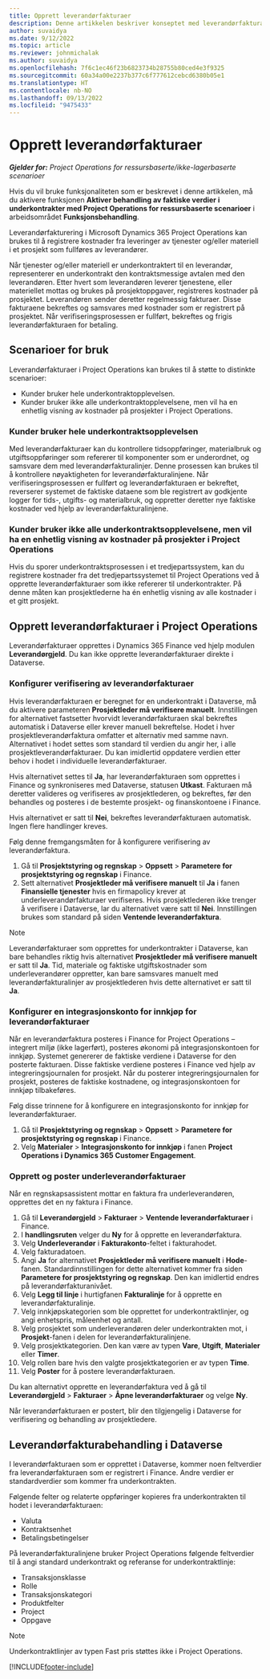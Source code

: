 ```yaml
---
title: Opprett leverandørfakturaer
description: Denne artikkelen beskriver konseptet med leverandørfakturaer og forklarer hvordan du oppretter dem i Microsoft Dynamics 365 Project Operations.
author: suvaidya
ms.date: 9/12/2022
ms.topic: article
ms.reviewer: johnmichalak
ms.author: suvaidya
ms.openlocfilehash: 7f6c1ec46f23b6823734b28755b80ced4e3f9325
ms.sourcegitcommit: 60a34a00e2237b377c6f777612cebcd6380b05e1
ms.translationtype: HT
ms.contentlocale: nb-NO
ms.lasthandoff: 09/13/2022
ms.locfileid: "9475433"
---
```

# <a name="create-vendor-invoices"></a>Opprett leverandørfakturaer

_**Gjelder for:** Project Operations for ressursbaserte/ikke-lagerbaserte scenarioer_

Hvis du vil bruke funksjonaliteten som er beskrevet i denne artikkelen, må du aktivere funksjonen **Aktiver behandling av faktiske verdier i underkontrakter med Project Operations for ressursbaserte scenarioer** i arbeidsområdet **Funksjonsbehandling**.

Leverandørfakturering i Microsoft Dynamics 365 Project Operations kan brukes til å registrere kostnader fra leveringer av tjenester og/eller materiell i et prosjekt som fullføres av leverandører.

Når tjenester og/eller materiell er underkontraktert til en leverandør, representerer en underkontrakt den kontraktsmessige avtalen med den leverandøren. Etter hvert som leverandøren leverer tjenestene, eller materiellet mottas og brukes på prosjektoppgaver, registreres kostnader på prosjektet. Leverandøren sender deretter regelmessig fakturaer. Disse fakturaene bekreftes og samsvares med kostnader som er registrert på prosjektet. Når verifiseringsprosessen er fullført, bekreftes og frigis leverandørfakturaen for betaling.

## <a name="scenarios-for-use"></a>Scenarioer for bruk

Leverandørfakturaer i Project Operations kan brukes til å støtte to distinkte scenarioer:

- Kunder bruker hele underkontraktopplevelsen.
- Kunder bruker ikke alle underkontraktopplevelsene, men vil ha en enhetlig visning av kostnader på prosjekter i Project Operations.

### <a name="customers-use-the-full-subcontracting-experiences"></a>Kunder bruker hele underkontraktsopplevelsen

Med leverandørfakturaer kan du kontrollere tidsoppføringer, materialbruk og utgiftsoppføringer som refererer til komponenter som er underordnet, og samsvare dem med leverandørfakturalinjer. Denne prosessen kan brukes til å kontrollere nøyaktigheten for leverandørfakturalinjene. Når verifiseringsprosessen er fullført og leverandørfakturaen er bekreftet, reverserer systemet de faktiske dataene som ble registrert av godkjente logger for tids-, utgifts- og materialbruk, og oppretter deretter nye faktiske kostnader ved hjelp av leverandørfakturalinjene.

### <a name="customers-dont-use-the-full-subcontracting-experiences-but-want-to-have-a-unified-view-of-costs-on-projects-in-project-operations"></a>Kunder bruker ikke alle underkontraktsopplevelsene, men vil ha en enhetlig visning av kostnader på prosjekter i Project Operations

Hvis du sporer underkontraktsprosessen i et tredjepartssystem, kan du registrere kostnader fra det tredjepartssystemet til Project Operations ved å opprette leverandørfakturaer som ikke refererer til underkontrakter. På denne måten kan prosjektlederne ha én enhetlig visning av alle kostnader i et gitt prosjekt.

## <a name="create-vendor-invoices-in-project-operations"></a>Opprett leverandørfakturaer i Project Operations

Leverandørfakturaer opprettes i Dynamics 365 Finance ved hjelp modulen **Leverandørgjeld**. Du kan ikke opprette leverandørfakturaer direkte i Dataverse.

### <a name="set-up-vendor-invoice-verification"></a>Konfigurer verifisering av leverandørfakturaer

Hvis leverandørfakturaen er beregnet for en underkontrakt i Dataverse, må du aktivere parameteren **Prosjektleder må verifisere manuelt**. Innstillingen for alternativet fastsetter hvorvidt leverandørfakturaen skal bekreftes automatisk i Dataverse eller krever manuell bekreftelse. Hodet i hver prosjektleverandørfaktura omfatter et alternativ med samme navn. Alternativet i hodet settes som standard til verdien du angir her, i alle prosjektleverandørfakturaer. Du kan imidlertid oppdatere verdien etter behov i hodet i individuelle leverandørfakturaer.

Hvis alternativet settes til **Ja**, har leverandørfakturaen som opprettes i Finance og synkroniseres med Dataverse, statusen **Utkast**. Fakturaen må deretter valideres og verifiseres av prosjektlederen, og bekreftes, før den behandles og posteres i de bestemte prosjekt- og finanskontoene i Finance.

Hvis alternativet er satt til **Nei**, bekreftes leverandørfakturaen automatisk. Ingen flere handlinger kreves.

Følg denne fremgangsmåten for å konfigurere verifisering av leverandørfaktura.

1. Gå til **Prosjektstyring og regnskap** \> **Oppsett** \> **Parametere for prosjektstyring og regnskap** i Finance.
1. Sett alternativet **Prosjektleder må verifisere manuelt** til **Ja** i fanen **Finansielle tjenester** hvis en firmapolicy krever at underleverandørfakturaer verifiseres. Hvis prosjektlederen ikke trenger å verifisere i Dataverse, lar du alternativet være satt til **Nei**. Innstillingen brukes som standard på siden **Ventende leverandørfaktura**.

> [!NOTE]
> Leverandørfakturaer som opprettes for underkontrakter i Dataverse, kan bare behandles riktig hvis alternativet **Prosjektleder må verifisere manuelt** er satt til **Ja**. Tid, materiale og faktiske utgiftskostnader som underleverandører oppretter, kan bare samsvares manuelt med leverandørfakturalinjer av prosjektlederen hvis dette alternativet er satt til **Ja**.

### <a name="set-up-a-procurement-integration-account-for-vendor-invoices"></a>Konfigurer en integrasjonskonto for innkjøp for leverandørfakturaer

Når en leverandørfaktura posteres i Finance for Project Operations – integrert miljø (ikke lagerført), posteres økonomi på integrasjonskontoen for innkjøp. Systemet genererer de faktiske verdiene i Dataverse for den posterte fakturaen. Disse faktiske verdiene posteres i Finance ved hjelp av integreringsjournalen for prosjekt. Når du posterer integreringsjournalen for prosjekt, posteres de faktiske kostnadene, og integrasjonskontoen for innkjøp tilbakeføres.

Følg disse trinnene for å konfigurere en integrasjonskonto for innkjøp for leverandørfakturaer.

1. Gå til **Prosjektstyring og regnskap** \> **Oppsett** \> **Parametere for prosjektstyring og regnskap** i Finance.
1. Velg **Materialer** \> **Integrasjonskonto for innkjøp** i fanen **Project Operations i Dynamics 365 Customer Engagement**.

### <a name="create-and-post-subcontract-vendor-invoices"></a>Opprett og poster underleverandørfakturaer

Når en regnskapsassistent mottar en faktura fra underleverandøren, opprettes det en ny faktura i Finance.

1. Gå til **Leverandørgjeld** \> **Fakturaer** \> **Ventende leverandørfakturaer** i Finance.
1. I **handlingsruten** velger du **Ny** for å opprette en leverandørfaktura.
1. Velg **Underleverandør** i **Fakturakonto**-feltet i fakturahodet.
1. Velg fakturadatoen.
1. Angi **Ja** for alternativet **Prosjektleder må verifisere manuelt** i **Hode**-fanen. Standardinnstillingen for dette alternativet kommer fra siden **Parametere for prosjektstyring og regnskap**. Den kan imidlertid endres på leverandørfakturanivået.
1. Velg **Legg til linje** i hurtigfanen **Fakturalinje** for å opprette en leverandørfakturalinje.
1. Velg innkjøpskategorien som ble opprettet for underkontraktlinjer, og angi enhetspris, måleenhet og antall.
1. Velg prosjektet som underleverandøren deler underkontrakten mot, i **Prosjekt**-fanen i delen for leverandørfakturalinjene.
1. Velg prosjektkategorien. Den kan være av typen **Vare**, **Utgift**, **Materialer** eller **Timer**.
1. Velg rollen bare hvis den valgte prosjektkategorien er av typen **Time**.
1. Velg **Poster** for å postere leverandørfakturaen.

Du kan alternativt opprette en leverandørfaktura ved å gå til **Leverandørgjeld** \> **Fakturaer** \> **Åpne leverandørfakturaer** og velge **Ny**.

Når leverandørfakturaen er postert, blir den tilgjengelig i Dataverse for verifisering og behandling av prosjektledere.

## <a name="vendor-invoice-processing-in-dataverse"></a>Leverandørfakturabehandling i Dataverse

I leverandørfakturaen som er opprettet i Dataverse, kommer noen feltverdier fra leverandørfakturaen som er registrert i Finance. Andre verdier er standardverdier som kommer fra underkontrakten.

Følgende felter og relaterte oppføringer kopieres fra underkontrakten til hodet i leverandørfakturaen:

- Valuta
- Kontraktsenhet
- Betalingsbetingelser

På leverandørfakturalinjene bruker Project Operations følgende feltverdier til å angi standard underkontrakt og referanse for underkontraktlinje:

- Transaksjonsklasse
- Rolle
- Transaksjonskategori
- Produktfelter
- Project
- Oppgave

> [!NOTE]
> Underkontraktlinjer av typen Fast pris støttes ikke i Project Operations.

[!INCLUDE[footer-include](../includes/footer-banner.md)]
